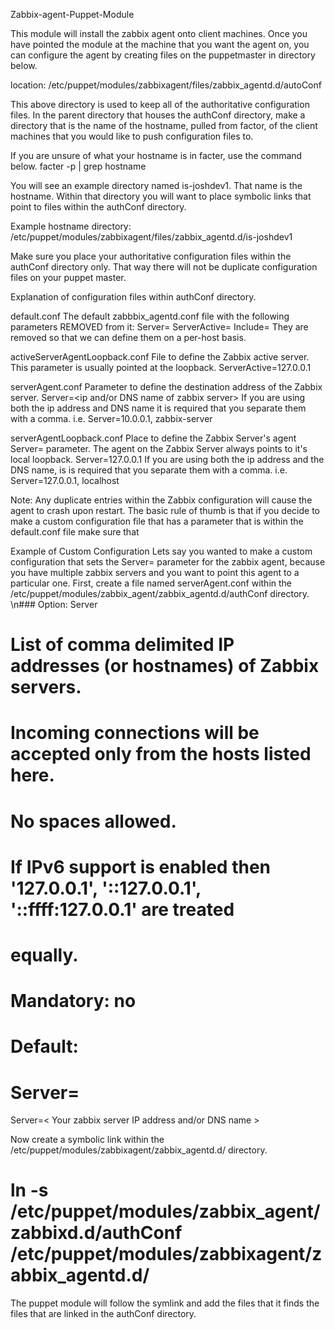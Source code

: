 Zabbix-agent-Puppet-Module

This module will install the zabbix agent onto client machines. 
Once you have pointed the module at the machine that you want the agent on, you can configure the agent by creating files on the puppetmaster in directory below.

location: /etc/puppet/modules/zabbixagent/files/zabbix_agentd.d/autoConf

This above directory is used to keep all of the authoritative configuration files. In the parent directory that houses the authConf directory, make a directory that is the name of the hostname, pulled from factor, of the client machines that you would like to push configuration files to.

If you are unsure of what your hostname is in facter, use the command below.
facter -p | grep hostname

You will see an example directory named is-joshdev1. That name is the hostname. Within that directory you will want to place symbolic links that point to files within the authConf directory.

Example hostname directory:
/etc/puppet/modules/zabbixagent/files/zabbix_agentd.d/is-joshdev1

Make sure you place your authoritative configuration files within the authConf directory only. That way there will not be duplicate configuration files on your puppet master.

Explanation of configuration files within authConf directory.

default.conf
The default zabbbix_agentd.conf file with the following parameters REMOVED from it:
      Server=
      ServerActive=
      Include=
They are removed so that we can define them on a per-host basis.

activeServerAgentLoopback.conf
File to define the Zabbix active server. This parameter is usually pointed at the loopback. 
      ServerActive=127.0.0.1

serverAgent.conf
Parameter to define the destination address of the Zabbix server.
      Server=<ip and/or DNS name of zabbix server>
If you are using both the ip address and DNS name it is required that you separate them 			with a comma. i.e. Server=10.0.0.1, zabbix-server

serverAgentLoopback.conf
Place to define the Zabbix Server's agent Server= parameter. The agent on the Zabbix Server always points to it's local loopback. 
      Server=127.0.0.1
If you are using both the ip address and the DNS name, is is required that you separate 			them with a comma. i.e. Server=127.0.0.1, localhost

Note: Any duplicate entries within the Zabbix configuration will cause the agent to crash upon restart. 
The basic rule of thumb is that if you decide to make a custom configuration file that has a parameter that is within the default.conf file make sure that 

Example of Custom Configuration
Lets say you wanted to make a custom configuration that sets the Server= parameter for the zabbix agent, because you have multiple zabbix servers and you want to point this agent to a particular one. First, create a file named serverAgent.conf within the /etc/puppet/modules/zabbix_agent/zabbix_agentd.d/authConf directory.
\n### Option: Server
#	List of comma delimited IP addresses (or hostnames) of Zabbix servers.
#	Incoming connections will be accepted only from the hosts listed here.
#	No spaces allowed.
#	If IPv6 support is enabled then '127.0.0.1', '::127.0.0.1', '::ffff:127.0.0.1' are treated 	
# 	equally.
#
# Mandatory: no
# Default:
# Server=
Server=< Your zabbix server IP address and/or DNS name >

Now create a symbolic link within the /etc/puppet/modules/zabbixagent/zabbix_agentd.d/<hostname> directory. 
# ln -s /etc/puppet/modules/zabbix_agent/zabbixd.d/authConf /etc/puppet/modules/zabbixagent/zabbix_agentd.d/<hostname>
The puppet module will follow the symlink and add the files that it finds the files that are linked in the authConf directory.
